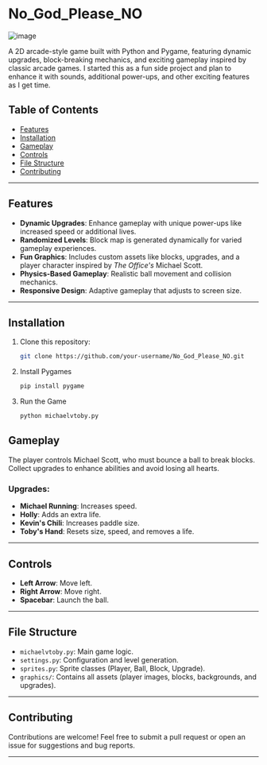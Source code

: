 # No_God_Please_NO

![image](https://github.com/user-attachments/assets/96d7bf12-e4f9-4c15-8772-4c84937085f2)


A 2D arcade-style game built with Python and Pygame, featuring dynamic upgrades, block-breaking mechanics, and exciting gameplay inspired by classic arcade games. I started this as a fun side project and plan to enhance it with sounds, additional power-ups, and other exciting features as I get time.

## Table of Contents

- [Features](#features)
- [Installation](#installation)
- [Gameplay](#gameplay)
- [Controls](#controls)
- [File Structure](#file-structure)
- [Contributing](#contributing)

---

## Features

- **Dynamic Upgrades**: Enhance gameplay with unique power-ups like increased speed or additional lives.
- **Randomized Levels**: Block map is generated dynamically for varied gameplay experiences.
- **Fun Graphics**: Includes custom assets like blocks, upgrades, and a player character inspired by *The Office's* Michael Scott.
- **Physics-Based Gameplay**: Realistic ball movement and collision mechanics.
- **Responsive Design**: Adaptive gameplay that adjusts to screen size.

---

## Installation

1. Clone this repository:
   ```bash
   git clone https://github.com/your-username/No_God_Please_NO.git
   
2. Install Pygames
   ```bash
   pip install pygame

3. Run the Game
   ```bash
   python michaelvtoby.py

## Gameplay

The player controls Michael Scott, who must bounce a ball to break blocks. Collect upgrades to enhance abilities and avoid losing all hearts.

### Upgrades:
- **Michael Running**: Increases speed.
- **Holly**: Adds an extra life.
- **Kevin's Chili**: Increases paddle size.
- **Toby's Hand**: Resets size, speed, and removes a life.

---

## Controls

- **Left Arrow**: Move left.
- **Right Arrow**: Move right.
- **Spacebar**: Launch the ball.

---

## File Structure

- `michaelvtoby.py`: Main game logic.
- `settings.py`: Configuration and level generation.
- `sprites.py`: Sprite classes (Player, Ball, Block, Upgrade).
- `graphics/`: Contains all assets (player images, blocks, backgrounds, and upgrades).

---

## Contributing

Contributions are welcome! Feel free to submit a pull request or open an issue for suggestions and bug reports.

---





